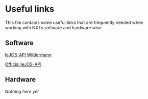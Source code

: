 # Useful links

This file contains some useful links that are frequently needed when working with NXTs software and hardware wise.

## Software

[leJOS-API Wildermann](https://www12.informatik.uni-erlangen.de/people/wildermann/schule/lejosapi/)

[Official leJOS-API](http://www.lejos.org/nxt/nxj/api/)

## Hardware

*Nothing here yet*
